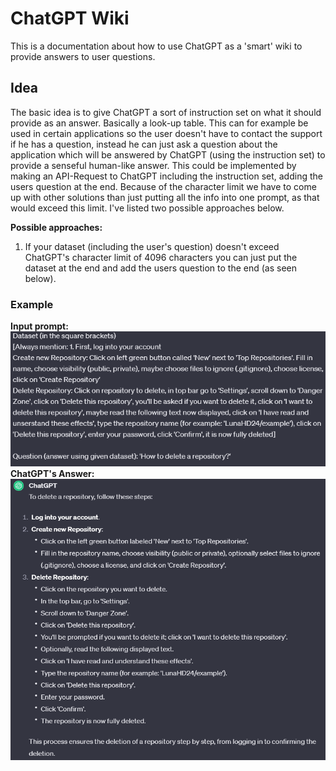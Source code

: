 # ChatGPT Wiki
This is a documentation about how to use ChatGPT as a 'smart' wiki to provide answers to user questions.

## Idea
The basic idea is to give ChatGPT a sort of instruction set on what it should provide as an answer. Basically a look-up table. This can for example be used in certain applications so the user doesn't have to contact the support if he has a question, instead he can just ask a question about the application which will be answered by ChatGPT (using the instruction set) to provide a senseful human-like answer. This could be implemented by making an API-Request to ChatGPT including the instruction set, adding the users question at the end.
Because of the character limit we have to come up with other solutions than just putting all the info into one prompt, as that would exceed this limit. I've listed two possible approaches below.

**Possible approaches:**
1. If your dataset (including the user's question) doesn't exceed ChatGPT's character limit of 4096 characters you can just put the dataset at the end and add the users question to the end (as seen below).

  ### Example
  **Input prompt:**
  ![Screenshot of an example dataset for ChatGPT](https://github.com/LunaHD24/ChatGPT-Wiki/blob/main/ressources/dataset1.png)
  **ChatGPT's Answer:**
  ![Screenshot of an example answer to a question from ChatGPT](https://github.com/LunaHD24/ChatGPT-Wiki/blob/main/ressources/datasetAnswer1.png)
